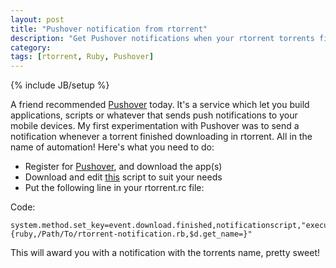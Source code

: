 ```yaml
---
layout: post
title: "Pushover notification from rtorrent"
description: "Get Pushover notifications when your rtorrent torrents finish downloading"
category: 
tags: [rtorrent, Ruby, Pushover]
---
```

{% include JB/setup %}

A friend recommended [Pushover](https://pushover.net) today. It's a service 
which let you build applications, scripts or whatever that sends push notifications to your mobile devices.
My first experimentation with Pushover was to send a notification whenever a torrent finished downloading in rtorrent.
All in the name of automation! Here's what you need to do:

* Register for [Pushover](https://pushover.net), and download the app(s)
* Download and edit [this](https://gist.github.com/jsh0rty/4996785) script to suit your needs
* Put the following line in your rtorrent.rc file:

Code:

	system.method.set_key=event.download.finished,notificationscript,"execute={ruby,/Path/To/rtorrent-notification.rb,$d.get_name=}"


This will award you with a notification with the torrents name, pretty sweet!

